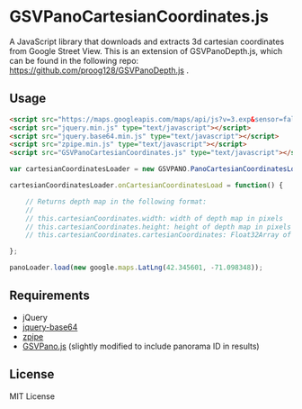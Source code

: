 # GSVPanoCartesianCoordinates.js

A JavaScript library that downloads and extracts 3d cartesian coordinates from Google Street View. This is an extension of GSVPanoDepth.js, which can be found in the following repo:  https://github.com/proog128/GSVPanoDepth.js .

## Usage

```html
<script src="https://maps.googleapis.com/maps/api/js?v=3.exp&sensor=false" type="text/javascript"></script>
<script src="jquery.min.js" type="text/javascript"></script>
<script src="jquery.base64.min.js" type="text/javascript"></script>
<script src="zpipe.min.js" type="text/javascript"></script>
<script src="GSVPanoCartesianCoordinates.js" type="text/javascript"></script>
```

```js
var cartesianCoordinatesLoader = new GSVPANO.PanoCartesianCoordinatesLoader();

cartesianCoordinatesLoader.onCartesianCoordinatesLoad = function() {

    // Returns depth map in the following format:
    //
    // this.cartesianCoordinates.width: width of depth map in pixels
    // this.cartesianCoordinates.height: height of depth map in pixels
    // this.cartesianCoordinates.cartesianCoordinates: Float32Array of size width*height that contains the depth at each pixel

};

panoLoader.load(new google.maps.LatLng(42.345601, -71.098348));
```

## Requirements

* jQuery
* [jquery-base64](https://github.com/carlo/jquery-base64)
* [zpipe](https://github.com/richardassar/zpipe)
* [GSVPano.js](https://github.com/spite/GSVPano.js) (slightly modified to include panorama ID in results)

## License

MIT License

